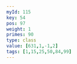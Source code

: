 ```yaml
---
myId: 115
key: 54
pos: 97
weight: 1
primes: 90
type: class
value: [631,1,-1,2]
tags: [1,15,25,50,84,99]
---
```

